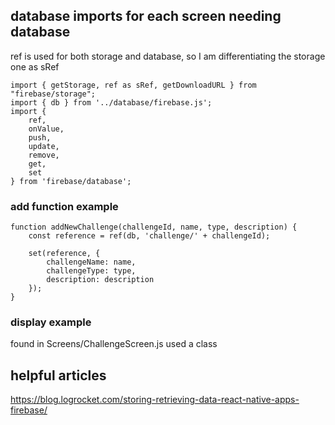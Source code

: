 ## database imports for each screen needing database
ref is used for both storage and database, so I am differentiating the storage one as sRef
```
import { getStorage, ref as sRef, getDownloadURL } from "firebase/storage";
import { db } from '../database/firebase.js';
import {
    ref,
    onValue,
    push,
    update,
    remove,
    get,
    set
} from 'firebase/database';
```

### add function example
```
function addNewChallenge(challengeId, name, type, description) {
    const reference = ref(db, 'challenge/' + challengeId);

    set(reference, {
        challengeName: name,
        challengeType: type,
        description: description
    });
}
```

### display example
found in Screens/ChallengeScreen.js
used a class

## helpful articles

https://blog.logrocket.com/storing-retrieving-data-react-native-apps-firebase/

